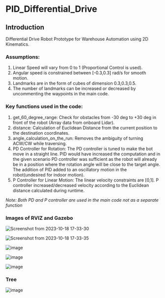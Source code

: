 # PID_Differential_Drive

## Introduction
Differential Drive Robot Prototype for Warehouse Automation using 2D Kinematics.

### Assumptions:<br>
1. Linear Speed will vary from 0 to 1 (Proportional Control is used). <br>
2. Angular speed is constrained between [-0.3,0.3] rad/s for smooth motion. <br>
3. Landmarks are in the form of cubes of dimension 0.3,0.3,0.5.
4. The number of landmarks can be increased or decreased by uncommenting the 
waypoints in the main code.

### Key functions used in the code:
1. get_60_degree_range: Check for obstacles from -30 deg to +30 deg in 
front of the robot (Array data from onboard Lidar).
2. distance: Calculation of Euclidean Distance from the current position to the 
destination coordinates.
3. angle_calculation_on_the_run: Removes the ambiguity of turning 
ACW/CW while traversing.
4. PD Controller for Rotation: The PD controller is tuned to make the bot move in 
a straight line. PID would have increased the computation and in the given scenario PD 
controller was sufficient as the robot will already be in a position where the rotation 
angle will be close to the target angle. The addition of PID added to an oscillatory 
motion in the robot(undesired for indoor motion).
5. P Controller for Linear Motion: The linear velocity constraints are [0,1]. P 
controller increased/decreased velocity according to the Euclidean distance 
calculated during runtime.

_Note: Both PD and P controller are used in the main code not as a separate function_

### Images of RVIZ and Gazebo
![Screenshot from 2023-10-18 17-33-30](https://github.com/adi27s/PID_Differential_Drive/assets/123253804/a7ff2d27-ad33-4c32-a146-a00e6792f9d5)

![Screenshot from 2023-10-18 17-33-35](https://github.com/adi27s/PID_Differential_Drive/assets/123253804/a161c87c-38ec-4cdc-a466-a93f28fe60d4)

![image](https://github.com/adi27s/PID_Differential_Drive/assets/123253804/08cc713e-7c34-4e27-a819-01fdcf5e0a85)

![image](https://github.com/adi27s/PID_Differential_Drive/assets/123253804/2c84bd10-6aae-4637-a937-38e6f935a6ed)

![image](https://github.com/adi27s/PID_Differential_Drive/assets/123253804/4a0011ca-6031-47f3-a51e-b314ab1c6570)

### Tree

![image](https://github.com/adi27s/PID_Differential_Drive/assets/123253804/de36046a-c187-4ac8-942f-be6ac3e591ae)



